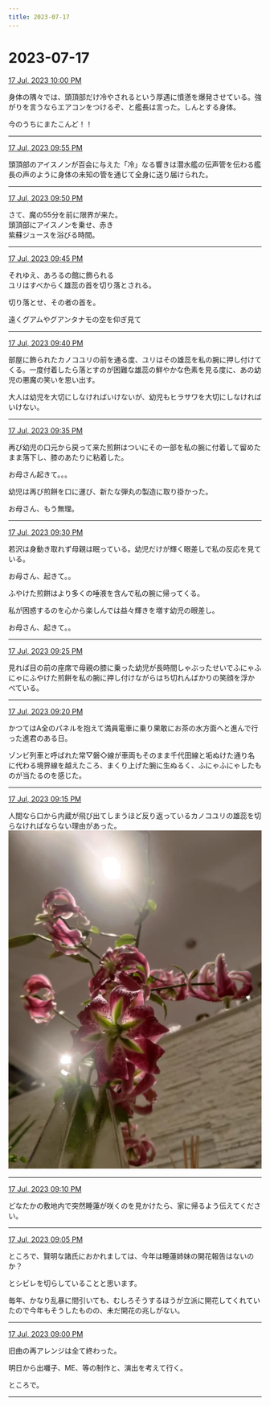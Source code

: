 ```yaml
---
title: 2023-07-17
---
```

# 2023-07-17

[17 Jul, 2023 10:00 PM](https://twitter.com/hirasawa/status/1680925324886917122#m)

身体の隅々では、頭頂部だけ冷やされるという厚遇に憤懣を爆発させている。強がりを言うならエアコンをつけるぞ、と艦長は言った。しんとする身体。  
  
今のうちにまたこんど！！

---

[17 Jul, 2023 09:55 PM](https://twitter.com/hirasawa/status/1680924058345672709#m)

頭頂部のアイスノンが百会に与えた「冷」なる響きは潜水艦の伝声管を伝わる艦長の声のように身体の未知の管を通じて全身に送り届けられた。

---

[17 Jul, 2023 09:50 PM](https://twitter.com/hirasawa/status/1680922800024870912#m)

さて、魔の55分を前に限界が来た。  
頭頂部にアイスノンを乗せ、赤き  
紫蘇ジュースを浴びる時間。

---

[17 Jul, 2023 09:45 PM](https://twitter.com/hirasawa/status/1680921542522454016#m)

それゆえ、あろるの館に飾られる  
ユリはすべからく雄蕊の首を切り落とされる。  
  
切り落とせ、その者の首を。  
  
遠くグアムやグアンタナモの空を仰ぎ見て

---

[17 Jul, 2023 09:40 PM](https://twitter.com/hirasawa/status/1680920283421736960#m)

部屋に飾られたカノコユリの前を通る度、ユリはその雄蕊を私の腕に押し付けてくる。一度付着したら落とすのが困難な雄蕊の鮮やかな色素を見る度に、あの幼児の悪魔の笑いを思い出す。  
  
大人は幼児を大切にしなければいけないが、幼児もヒラサワを大切にしなければいけない。

---

[17 Jul, 2023 09:35 PM](https://twitter.com/hirasawa/status/1680919025365450753#m)

再び幼児の口元から戻って来た煎餅はついにその一部を私の腕に付着して留めたまま落下し、膝のあたりに粘着した。  
  
お母さん起きて。。。  
  
幼児は再び煎餅を口に運び、新たな弾丸の製造に取り掛かった。  
  
お母さん、もう無理。

---

[17 Jul, 2023 09:30 PM](https://twitter.com/hirasawa/status/1680917767556407303#m)

若沢は身動き取れず母親は眠っている。幼児だけが輝く眼差しで私の反応を見ている。  
  
お母さん、起きて。。  
  
ふやけた煎餅はより多くの唾液を含んで私の腕に帰ってくる。  
  
私が困惑するのを心から楽しんでは益々輝きを増す幼児の眼差し。  
  
お母さん、起きて。。

---

[17 Jul, 2023 09:25 PM](https://twitter.com/hirasawa/status/1680916508485238785#m)

見れば目の前の座席で母親の膝に乗った幼児が長時間しゃぶったせいでふにゃふにゃにふやけた煎餅を私の腕に押し付けながらはち切れんばかりの笑顔を浮かべている。

---

[17 Jul, 2023 09:20 PM](https://twitter.com/hirasawa/status/1680915250831564800#m)

かつてはA全のパネルを抱えて満員電車に乗り果敢にお茶の水方面へと進んで行った進君のある日。  
  
ゾンビ列車と呼ばれた常▽磐◇線が車両もそのまま千代田線と垢ぬけた通り名に代わる境界線を越えたころ、まくり上げた腕に生ぬるく、ふにゃふにゃしたものが当たるのを感じた。

---

[17 Jul, 2023 09:15 PM](https://twitter.com/hirasawa/status/1680913991927750658#m)

人間なら口から内蔵が飛び出てしまうほど反り返っているカノコユリの雄蕊を切らなければならない理由があった。
![image](images/2023-07-17-10-0.png)

---

[17 Jul, 2023 09:10 PM](https://twitter.com/hirasawa/status/1680912733745860608#m)

どなたかの敷地内で突然睡蓮が咲くのを見かけたら、家に帰るよう伝えてください。

---

[17 Jul, 2023 09:05 PM](https://twitter.com/hirasawa/status/1680911475710238720#m)

ところで、賢明な諸氏におかれましては、今年は睡蓮姉妹の開花報告はないのか？  
  
とシビレを切らしていることと思います。  
  
毎年、かなり乱暴に間引いても、むしろそうするほうが立派に開花してくれていたので今年もそうしたものの、未だ開花の兆しがない。

---

[17 Jul, 2023 09:00 PM](https://twitter.com/hirasawa/status/1680910223169519616#m)

旧曲の再アレンジは全て終わった。  
  
明日から出囃子、ME、等の制作と、演出を考えて行く。  
  
ところで。

---

